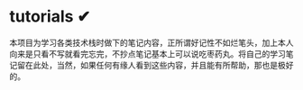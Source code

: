 # tutorials  ✔
本项目为学习各类技术栈时做下的笔记内容，正所谓好记性不如烂笔头，加上本人向来是只看不写就看完忘完，不抄点笔记基本上可以说吃枣药丸。将自己的学习笔记留在此处，当然，如果任何有缘人看到这些内容，并且能有所帮助，那也是极好的。
